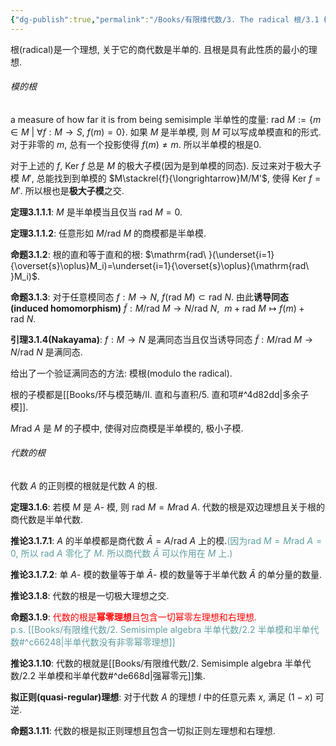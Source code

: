 ```yaml
---
{"dg-publish":true,"permalink":"/Books/有限维代数/3. The radical 根/3.1 模的根和代数的根/","dgPassFrontmatter":true,"created":"2024-08-10T16:11:26.456+08:00","updated":"2024-08-13T10:44:20.040+08:00"}
---
```


根(radical)是一个理想, 关于它的商代数是半单的. 且根是具有此性质的最小的理想. 
###### 模的根

a measure of how far it is from being semisimple 半单性的度量:  $\mathrm{rad\ }M:=\{ m \in M\ |\ \forall f:M\rightarrow S,\ f(m)=0 \}$. 如果 $M$ 是半单模, 则 $M$ 可以写成单模直和的形式. 对于非零的 $m$, 总有一个投影使得 $f(m)\neq m$. 所以半单模的根是0.

对于上述的 $f$,  $\mathrm{Ker\ }f$ 总是 $M$ 的极大子模(因为是到单模的同态). 反过来对于极大子模 $M'$, 总能找到到单模的 $M\stackrel{f}{\longrightarrow}M/M'$, 使得 $\mathrm{Ker\ }f=M'$. 所以根也是**极大子模**之交.

**定理3.1.1.1**: $M$ 是半单模当且仅当 $\mathrm{rad\ }M=0$.

**定理3.1.1.2**: 任意形如 $M/\mathrm{rad\ }M$ 的商模都是半单模.

**命题3.1.2**: 根的直和等于直和的根:  $\mathrm{rad\ }(\underset{i=1}{\overset{s}\oplus}M_i)=\underset{i=1}{\overset{s}\oplus}(\mathrm{rad\ }M_i)$.

**命题3.1.3**: 对于任意模同态 $f:M\rightarrow N$,  $f(\mathrm{rad\ }M)\subset \mathrm{rad\ }N$. 由此**诱导同态(induced homomorphism)** $\widetilde{f}:M/\mathrm{rad\ }M\rightarrow N/\mathrm{rad\ }N,\ \ m+\mathrm{rad\ }M\mapsto f(m)+\mathrm{rad\ }N$.

**引理3.1.4(Nakayama)**:  $f:M\rightarrow N$ 是满同态当且仅当诱导同态 $\widetilde{f}:M/\mathrm{rad\ }M\rightarrow N/\mathrm{rad\ }N$ 是满同态.

给出了一个验证满同态的方法: 模根(modulo the radical).

根的子模都是[[Books/环与模范畴/Ⅱ. 直和与直积/5. 直和项#^4d82dd\|多余子模]].

 $M\mathrm{rad\ }A$ 是 $M$ 的子模中, 使得对应商模是半单模的, 极小子模.

###### 代数的根

代数 $A$ 的正则模的根就是代数 $A$ 的根.

**定理3.1.6**: 若模 $M$ 是 $A$- 模, 则 $\mathrm{rad\ }M=M\mathrm{rad\ }A$. 代数的根是双边理想且关于根的商代数是半单代数.

**推论3.1.7.1**: $A$ 的半单模都是商代数 $\bar{A}=A/\mathrm{rad\ }A$ 上的模.<font color=CadetBlue>(因为$\mathrm{rad\ }M=M\mathrm{rad\ }A=0$, 所以 $\mathrm{rad\ }A$ 零化了 $M$. 所以商代数 $\bar{A}$ 可以作用在 $M$ 上.)</font> 

**推论3.1.7.2**: 单 $A$- 模的数量等于单 $\bar{A}$- 模的数量等于半单代数 $\bar{A}$ 的单分量的数量. 

**推论3.1.8**: 代数的根是一切极大理想之交.

**命题3.1.9**: <font color=Red>代数的根是**幂零理想**且包含一切幂零左理想和右理想.</font><br/> <font color=CadetBlue>p.s. [[Books/有限维代数/2. Semisimple algebra 半单代数/2.2 半单模和半单代数#^c66248\|半单代数没有非零幂零理想]]</font>

**推论3.1.10**: 代数的根就是[[Books/有限维代数/2. Semisimple algebra 半单代数/2.2 半单模和半单代数#^de668d\|强幂零元]]集.

**拟正则(quasi-regular)理想**: 对于代数 $A$ 的理想 $I$ 中的任意元素 $x$, 满足 $(1-x)$ 可逆.

**命题3.1.11**: 代数的根是拟正则理想且包含一切拟正则左理想和右理想.